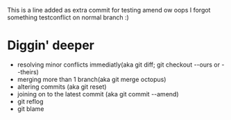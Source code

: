 This is a line added as extra commit for testing amend ow oops I forgot something
testconflict on normal branch :)

# Diggin' deeper

* resolving minor conflicts immediatly(aka git diff; git checkout --ours or --theirs)
* merging more than 1 branch(aka git merge octopus)
* altering commits (aka git reset)
* joining on to the latest commit (aka git commit --amend)
* git reflog
* git blame